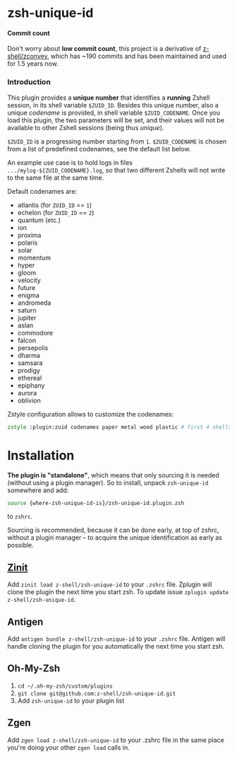 # zsh-unique-id

#### Commit count
Don't worry about **low commit count**, this project is a derivative of
[z-shell/zconvey](https://github.com/z-shell/zconvey), which has ~190 commits and
has been maintained and used for 1.5 years now.

### Introduction
This plugin provides a **unique number** that identifies a **running**
Zshell session, in its shell variable `$ZUID_ID`. Besides this unique number,
also a unique *codename* is provided, in shell variable `$ZUID_CODENAME`. Once
you load this plugin, the two parameters will be set, and their values will not
be available to other Zshell sessions (being thus *unique*).

`$ZUID_ID` is a progressing number starting from `1`. `$ZUID_CODENAME` is chosen
from a list of predefined codenames, see the default list below.

An example use case is to hold logs in files `.../mylog-${ZUID_CODENAME}.log`, so
that two different Zshells will not write to the same file at the same time.

Default codenames are:

 - atlantis (for `ZUID_ID` == `1`)
 - echelon (for `ZUID_ID` == `2`)
 - quantum (etc.)
 - ion
 - proxima
 - polaris
 - solar
 - momentum
 - hyper
 - gloom
 - velocity
 - future
 - enigma
 - andromeda
 - saturn
 - jupiter
 - aslan
 - commodore
 - falcon
 - persepolis
 - dharma
 - samsara
 - prodigy
 - ethereal
 - epiphany
 - aurora
 - oblivion

Zstyle configuration allows to customize the codenames:

```zsh
zstyle :plugin:zuid codenames paper metal wood plastic # first 4 shells will have those codenames
```

# Installation

**The plugin is "standalone"**, which means that only sourcing it is needed (without
using a plugin manager). So to install, unpack `zsh-unique-id` somewhere and add:

```zsh
source {where-zsh-unique-id-is}/zsh-unique-id.plugin.zsh
```

to `zshrc`.

Sourcing is recommended, because it can be done early, at top of zshrc, without a
plugin manager – to acquire the unique identification as early as possible.

## [Zinit](https://github.com/z-shell/zinit)

Add `zinit load z-shell/zsh-unique-id` to your `.zshrc` file. Zplugin will clone the plugin
 the next time you start zsh. To update issue `zplugin update z-shell/zsh-unique-id`.

## Antigen

Add `antigen bundle z-shell/zsh-unique-id` to your `.zshrc` file. Antigen will handle
cloning the plugin for you automatically the next time you start zsh.

## Oh-My-Zsh

1. `cd ~/.oh-my-zsh/custom/plugins`
2. `git clone git@github.com:z-shell/zsh-unique-id.git`
3. Add `zsh-unique-id` to your plugin list

## Zgen

Add `zgen load z-shell/zsh-unique-id` to your .zshrc file in the same place you're doing
your other `zgen load` calls in.
